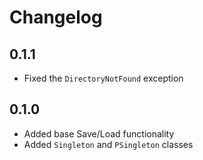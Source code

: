 # Changelog

## 0.1.1

* Fixed the `DirectoryNotFound` exception

## 0.1.0

* Added base Save/Load functionality
* Added `Singleton` and `PSingleton` classes